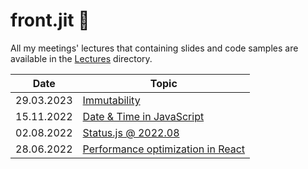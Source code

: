 # front.jit 🚀

All my meetings' lectures that containing slides and code samples are available in the [Lectures](/src/lectures) directory.

| Date          | Topic         |
| ------------- | ------------- |
| 29.03.2023    | [Immutability](/src/lectures/immutability)  |
| 15.11.2022    | [Date & Time in JavaScript](/src/lectures/date%26time-in-javascript)  |
| 02.08.2022    | [Status.js @ 2022.08](/src/lectures/status.js%402022.08/)  |
| 28.06.2022    | [Performance optimization in React](/src/lectures/performance-optimization/)  |

